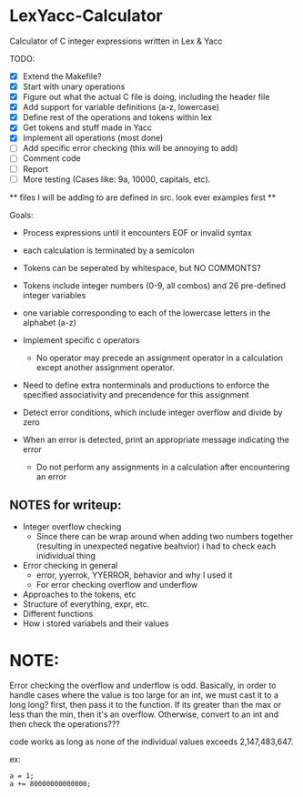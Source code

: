 # LexYacc-Calculator
Calculator of C integer expressions written in Lex &amp; Yacc

TODO: 
- [x] Extend the Makefile? 
- [x] Start with unary operations
- [x] Figure out what the actual C file is doing, including the header file
- [x] Add support for variable definitions (a-z, lowercase)
- [x] Define rest of the operations and tokens within lex
- [x] Get tokens and stuff made in Yacc
- [x] Implement all operations (most done) 
- [ ] Add specific error checking (this will be annoying to add)
- [ ] Comment code 
- [ ] Report
- [ ] More testing (Cases like: 9a, 10000, capitals, etc).

** files I will be adding to are defined in src. look ever examples first ** 

Goals: 
- Process expressions until it encounters EOF or invalid syntax
- each calculation is terminated by a semicolon 
- Tokens can be seperated by whitespace, but NO COMMONTS? 
- Tokens include integer numbers (0-9, all combos) and 26 pre-defined integer variables
- one variable corresponding to each of the lowercase letters in the alphabet (a-z) 
- Implement specific c operators
    - No operator may precede an assignment operator in a calculation except another assignment operator. 

- Need to define extra nonterminals and productions to enforce the specified associativity and precendence for this assignment 
- Detect error conditions, which include integer overflow and divide by zero 
- When an error is detected, print an appropriate message indicating the error
    - Do not perform any assignments in a calculation after encountering an error 

## NOTES for writeup:
- Integer overflow checking
  - Since there can be wrap around when adding two numbers together (resulting in unexpected negative beahvior) i had to check each inidividual thing
- Error checking in general
  - error, yyerrok, YYERROR, behavior and why I used it   
  - For error checking overflow and underflow 
- Approaches to the tokens, etc 
- Structure of everything, expr, etc. 
- Different functions
- How i stored variabels and their values


# NOTE: 
Error checking the overflow and underflow is odd. Basically, in order to handle cases where the value is too large for an int, we must cast it to a long long? first, then pass it to the function. If its greater than the max or less than the min, then it's an overflow. Otherwise, convert to an int and then check the operations???

code works as long as none of the individual values exceeds 2,147,483,647.

ex: 
```
a = 1; 
a += 80000000000000;
```
